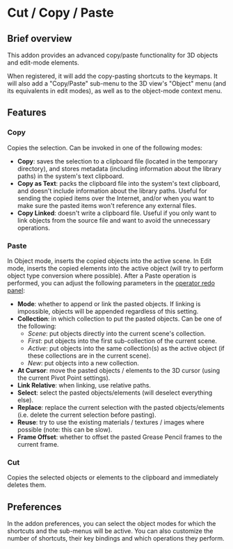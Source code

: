 # Cut / Copy / Paste

## Brief overview
This addon provides an advanced copy/paste functionality for 3D objects and edit-mode elements.

When registered, it will add the copy-pasting shortcuts to the keymaps. It will also add a "Copy/Paste" sub-menu to the 3D view's "Object" menu (and its equivalents in edit modes), as well as to the object-mode context menu.

## Features

### Copy
Copies the selection. Can be invoked in one of the following modes:
* **Copy**: saves the selection to a clipboard file (located in the temporary directory), and stores metadata (including information about the library paths) in the system's text clipboard.
* **Copy as Text**: packs the clipboard file into the system's text clipboard, and doesn't include information about the library paths. Useful for sending the copied items over the Internet, and/or when you want to make sure the pasted items won't reference any external files.
* **Copy Linked**: doesn't write a clipboard file. Useful if you only want to link objects from the source file and want to avoid the unnecessary operations.

### Paste
In Object mode, inserts the copied objects into the active scene. In Edit mode, inserts the copied elements into the active object (will try to perform object type conversion where possible). After a Paste operation is performed, you can adjust the following parameters in the [operator redo panel](https://docs.blender.org/manual/en/latest/interface/undo_redo.html):
* **Mode**: whether to append or link the pasted objects. If linking is impossible, objects will be appended regardless of this setting.
* **Collection**: in which collection to put the pasted objects. Can be one of the following:
  * *Scene*: put objects directly into the current scene's collection.
  * *First*: put objects into the first sub-collection of the current scene.
  * *Active*: put objects into the same collection(s) as the active object (if these collections are in the current scene).
  * *New*: put objects into a new collection.
* **At Cursor**: move the pasted objects / elements to the 3D cursor (using the current Pivot Point settings).
* **Link Relative**: when linking, use relative paths.
* **Select**: select the pasted objects/elements (will deselect everything else).
* **Replace**: replace the current selection with the pasted objects/elements (i.e. delete the current selection before pasting).
* **Reuse**: try to use the existing materials / textures / images where possible (note: this can be slow).
* **Frame Offset**: whether to offset the pasted Grease Pencil frames to the current frame.

### Cut
Copies the selected objects or elements to the clipboard and immediately deletes them.

## Preferences
In the addon preferences, you can select the object modes for which the shortcuts and the sub-menus will be active.
You can also customize the number of shortcuts, their key bindings and which operations they perform.
